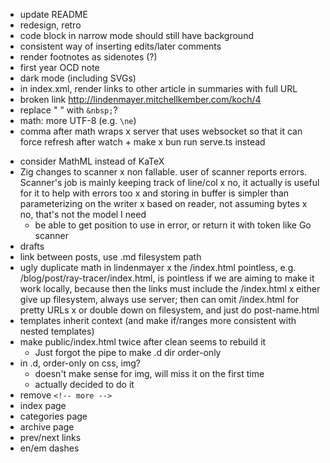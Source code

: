 - update README
- redesign, retro
- code block in narrow mode should still have background
- consistent way of inserting edits/later comments
- render footnotes as sidenotes (?)
- first year OCD note
- dark mode (including SVGs)
- in index.xml, render links to other article in summaries with full URL
- broken link http://lindenmayer.mitchellkember.com/koch/4
- replace " " with `&nbsp;`?
- math: more UTF-8 (e.g. `\ne`)
- comma after math wraps
x server that uses websocket so that it can force refresh after watch + make
    x bun run serve.ts instead
+ consider MathML instead of KaTeX
+ Zig changes to scanner
    x non fallable. user of scanner reports errors. Scanner's job is mainly keeping track of line/col
        x no, it actually is useful for it to help with errors too
        x and storing in buffer is simpler than parameterizing on the writer
    x based on reader, not assuming bytes
        x no, that's not the model I need
    + be able to get position to use in error, or return it with token like Go scanner
+ drafts
+ link between posts, use .md filesystem path
+ ugly duplicate math in lindenmayer
x the /index.html pointless, e.g. /blog/post/ray-tracer/index.html, is pointless if we are aiming to make it work locally, because then the links must include the /index.html
    x either give up filesystem, always use server; then can omit /index.html for pretty URLs
    x or double down on filesystem, and just do post-name.html
+ templates inherit context (and make if/ranges more consistent with nested templates)
+ make public/index.html twice after clean seems to rebuild it
    + Just forgot the pipe to make .d dir order-only
+ in .d, order-only on css, img?
    + doesn't make sense for img, will miss it on the first time
    + actually decided to do it
+ remove `<!-- more -->`
+ index page
+ categories page
+ archive page
+ prev/next links
+ en/em dashes
